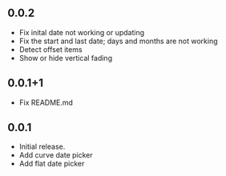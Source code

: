 ## 0.0.2

- Fix inital date not working or updating
- Fix the start and last date; days and months are not working
- Detect offset items
- Show or hide vertical fading

## 0.0.1+1

- Fix README.md

## 0.0.1

- Initial release.
- Add curve date picker
- Add flat date picker
